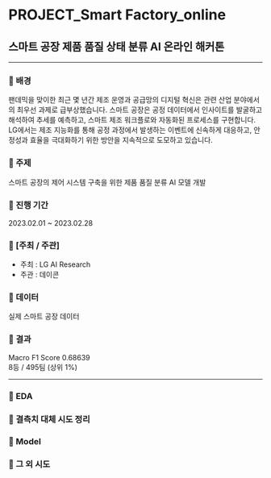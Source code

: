 # PROJECT_Smart Factory_online
## 스마트 공장 제품 품질 상태 분류 AI 온라인 해커톤
  
  
---
  
  
### :star2: 배경
팬데믹을 맞이한 최근 몇 년간 제조 운영과 공급망의 디지털 혁신은 관련 산업 분야에서의 최우선 과제로 급부상했습니다.
스마트 공장은 공정 데이터에서 인사이트를 발굴하고 해석하여 추세를 예측하고, 스마트 제조 워크플로와 자동화된 프로세스를 구현합니다.
LG에서는 제조 지능화를 통해 공정 과정에서 발생하는 이벤트에 신속하게 대응하고, 안정성과 효율을 극대화하기 위한 방안을 지속적으로 도모하고 있습니다.


### :star2: 주제
스마트 공장의 제어 시스템 구축을 위한 제품 품질 분류 AI 모델 개발


### :star2: 진행 기간
2023.02.01 ~ 2023.02.28


### :star2: [주최 / 주관]
- 주최 : LG AI Research
- 주관 : 데이콘


### :star2: 데이터
실제 스마트 공장 데이터


### :star2: 결과
Macro F1 Score 0.68639  
8등 / 495팀 (상위 1%)
  

---
  
  
### :star2: EDA
 

### :star2: 결측치 대체 시도 정리


### :star2: Model


### :star2: 그 외 시도

